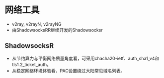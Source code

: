 # 网络工具

- v2ray, v2rayN, v2rayNG
- 由ShadowsocksRR继续开发的Shadowsocksr

## ShadowsocksR

- 从节约算力与平衡网络质量角度看，可采用chacha20-ietf、auth_sha1_v4和tls1.2_ticket_auth。
- 从稳定网络环境体验看，PAC设置绕过大陆常见域名列表。

